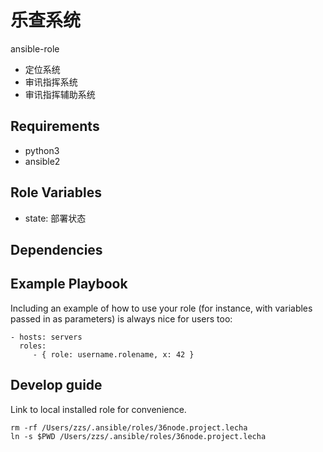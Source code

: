 # 乐查系统

ansible-role

- 定位系统
- 审讯指挥系统
- 审讯指挥辅助系统

## Requirements

- python3
- ansible2


## Role Variables

- state: 部署状态

## Dependencies



## Example Playbook

Including an example of how to use your role (for instance, with variables passed in as parameters) is always nice for users too:

    - hosts: servers
      roles:
         - { role: username.rolename, x: 42 }

## Develop guide

Link to local installed role for convenience.

```
rm -rf /Users/zzs/.ansible/roles/36node.project.lecha
ln -s $PWD /Users/zzs/.ansible/roles/36node.project.lecha
```

